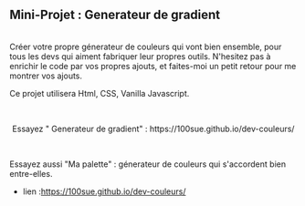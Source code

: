 ## Mini-Projet : Generateur de gradient ##




<br>
Créer votre propre génerateur de couleurs qui vont bien ensemble, pour tous les devs qui aiment fabriquer leur propres outils.
N'hesitez pas à enrichir le code par vos propres ajouts, et faites-moi un petit retour pour me montrer vos ajouts.



<br>

Ce projet utilisera Html, CSS, Vanilla Javascript.

<br>

 <p align="center">
 Essayez  " Generateur de gradient" : https://100sue.github.io/dev-couleurs/
 </p>
 
 
 <br>

 Essayez aussi "Ma palette" : génerateur de couleurs qui s'accordent bien entre-elles.
  <br>
 - lien :https://100sue.github.io/dev-couleurs/



